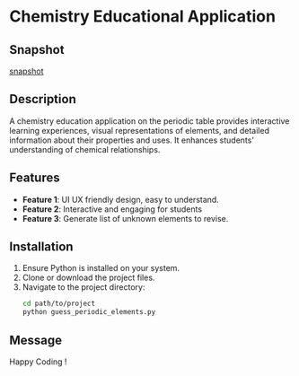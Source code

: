 # Chemistry Educational Application

## Snapshot
[snapshot](periodic_table.gif)

## Description
A chemistry education application on the periodic table provides interactive learning experiences, visual representations of elements, and detailed information about their properties and uses. It enhances students' understanding of chemical relationships.

## Features
- **Feature 1**: UI UX friendly design, easy to understand.
- **Feature 2**: Interactive and engaging for students
- **Feature 3**: Generate list of unknown elements to revise.

## Installation
1. Ensure Python is installed on your system.
2. Clone or download the project files.
3. Navigate to the project directory:
   ```bash
   cd path/to/project
   python guess_periodic_elements.py
   ```

## Message
Happy Coding !
